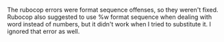 The rubocop errors were format sequence offenses, so they weren't fixed. Rubocop
also suggested to use %w format sequence when dealing with word instead of numbers,
but it didn't work when I tried to substitute it. I ignored that error as well.
